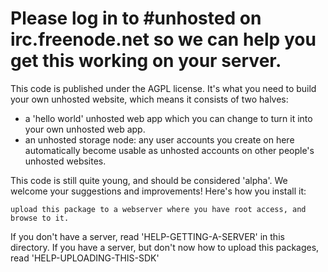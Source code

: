 Please log in to #unhosted on irc.freenode.net so we can help you get this working on your server.
======================

This code is published under the AGPL license. It's what you need to build your own unhosted website, which means it consists of two halves:

* a 'hello world' unhosted web app which you can change to turn it into your own unhosted web app.
* an unhosted storage node: any user accounts you create on here automatically become usable as unhosted accounts on other 
people's unhosted websites.

This code is still quite young, and should be considered 'alpha'. We welcome your suggestions
and improvements! Here's how you install it:

	upload this package to a webserver where you have root access, and browse to it.

If you don't have a server, read 'HELP-GETTING-A-SERVER' in this directory.
If you have a server, but don't now how to upload this packages, read 'HELP-UPLOADING-THIS-SDK'
